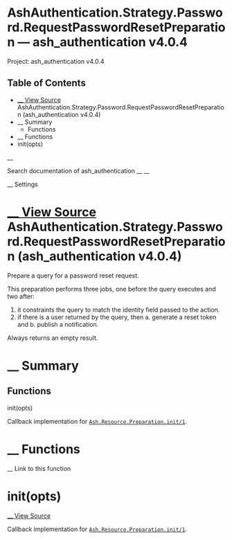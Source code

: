 # AshAuthentication.Strategy.Password.RequestPasswordResetPreparation — ash_authentication v4.0.4

Project: ash_authentication v4.0.4

## Table of Contents

- [ __ View Source ](external_link) AshAuthentication.Strategy.Password.RequestPasswordResetPreparation (ash_authentication v4.0.4)
- __ Summary
  - Functions
- __ Functions
- init(opts)

__

Search documentation of ash_authentication __ __

__ Settings

#  [ __ View Source ](external_link) AshAuthentication.Strategy.Password.RequestPasswordResetPreparation (ash_authentication v4.0.4)

Prepare a query for a password reset request.

This preparation performs three jobs, one before the query executes and two after:

  1. it constraints the query to match the identity field passed to the action.
  2. if there is a user returned by the query, then a. generate a reset token and b. publish a notification.



Always returns an empty result.

#  __ Summary

##  Functions

init(opts)

Callback implementation for [`Ash.Resource.Preparation.init/1`](3.4.1/Ash.Resource.Preparation.html#c:init/1).

#  __ Functions

__ Link to this function

# init(opts)

[ __ View Source ](external_link)

Callback implementation for [`Ash.Resource.Preparation.init/1`](3.4.1/Ash.Resource.Preparation.html#c:init/1).
